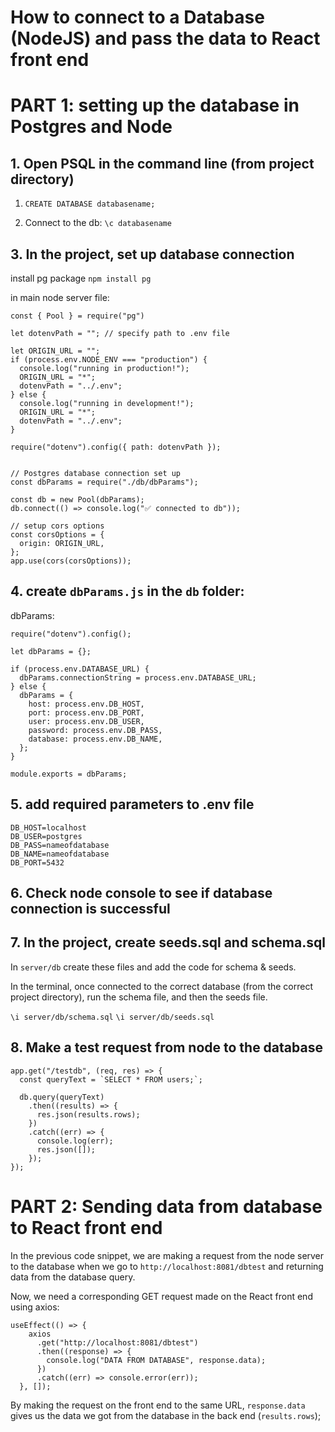 # How to connect to a Database (NodeJS) and pass the data to React front end

# PART 1: setting up the database in Postgres and Node 

## 1. Open PSQL in the command line (from project directory)

1. `CREATE DATABASE databasename;`

2. Connect to the db: `\c databasename`

## 3. In the project, set up database connection

install pg package `npm install pg`

in main node server file:

```
const { Pool } = require("pg")

let dotenvPath = ""; // specify path to .env file

let ORIGIN_URL = "";
if (process.env.NODE_ENV === "production") {
  console.log("running in production!");
  ORIGIN_URL = "*";
  dotenvPath = "../.env";
} else {
  console.log("running in development!");
  ORIGIN_URL = "*";
  dotenvPath = "../.env";
}

require("dotenv").config({ path: dotenvPath });


// Postgres database connection set up
const dbParams = require("./db/dbParams");

const db = new Pool(dbParams);
db.connect(() => console.log("✅ connected to db"));

// setup cors options
const corsOptions = {
  origin: ORIGIN_URL,
};
app.use(cors(corsOptions));

```

## 4. create `dbParams.js` in the `db` folder:

dbParams: 

```
require("dotenv").config();

let dbParams = {};

if (process.env.DATABASE_URL) {
  dbParams.connectionString = process.env.DATABASE_URL;
} else {
  dbParams = {
    host: process.env.DB_HOST,
    port: process.env.DB_PORT,
    user: process.env.DB_USER,
    password: process.env.DB_PASS,
    database: process.env.DB_NAME,
  };
}

module.exports = dbParams;

```


## 5. add required parameters to .env file

```
DB_HOST=localhost
DB_USER=postgres
DB_PASS=nameofdatabase
DB_NAME=nameofdatabase
DB_PORT=5432
```

## 6. Check node console to see if database connection is successful


## 7. In the project, create seeds.sql and schema.sql 

In `server/db` create these files and add the code for schema & seeds.

In the terminal, once connected to the correct database (from the correct project directory), run the schema file, and then the seeds file. 

`\i server/db/schema.sql`
`\i server/db/seeds.sql`

## 8. Make a test request from node to the database

```
app.get("/testdb", (req, res) => {
  const queryText = `SELECT * FROM users;`;

  db.query(queryText)
    .then((results) => {
      res.json(results.rows);
    })
    .catch((err) => {
      console.log(err);
      res.json([]);
    });
});
```


# PART 2: Sending data from database to React front end

In the previous code snippet, we are making a request from the node server to the database when we go to `http://localhost:8081/dbtest` and returning data from the database query. 

Now, we need a corresponding GET request made on the React front end using axios:

```
useEffect(() => {
    axios
      .get("http://localhost:8081/dbtest")
      .then((response) => {
        console.log("DATA FROM DATABASE", response.data);
      })
      .catch((err) => console.error(err));
  }, []);
```

By making the request on the front end to the same URL, `response.data` gives us the data we got from the database in the back end (`results.rows`);



